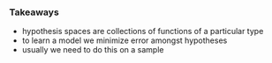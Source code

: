 ### Takeaways

- hypothesis spaces are collections of functions of a particular type
- to learn a model we minimize error amongst hypotheses
- usually we need to do this on a sample